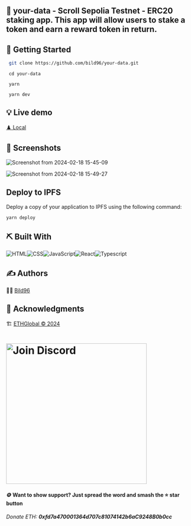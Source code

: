 ## 💾 your-data - Scroll Sepolia Testnet - ERC20 staking app. This app will allow users to stake a token and earn a reward token in return.

## 🏁 Getting Started <a name = "getting_started"></a>

```bash
 git clone https://github.com/bild96/your-data.git
```
```
 cd your-data
```
```
 yarn 
```
```
 yarn dev
```
## 💡 Live demo
[♟️ Local](http://localhost:3000)

## 🤳 Screenshots <a name = "screenshots"></a>

![Screenshot from 2024-02-18 15-45-09](https://github.com/Bild96/your-data/assets/52472445/49127aed-6733-4f05-a7f2-26436cabd331)

![Screenshot from 2024-02-18 15-49-27](https://github.com/Bild96/your-data/assets/52472445/5963fe52-3615-45f9-920c-c38124997c9d)




## Deploy to IPFS

Deploy a copy of your application to IPFS using the following command:

```bash
yarn deploy
```

## ⛏️ Built With <a name = "tech_stack"></a>
<img alt="HTML" src="https://img.shields.io/badge/html-%23E34F26.svg?&style=for-the-badge&logo=html&logoColor=white"/><img alt="CSS" src="https://img.shields.io/badge/css-%231572B6.svg?&style=for-the-badge&logo=css&logoColor=white"/><img alt="JavaScript" src="https://img.shields.io/badge/javascript-%23323330.svg?&style=for-the-badge&logo=javascript&logoColor=%23F7DF1E"/><img alt="React" src="https://img.shields.io/badge/ReactJS-%23000.svg?&style=for-the-badge&logo=react&logoColor=blue"/><img alt="Typescript" src="https://img.shields.io/badge/Typescript-%231572B6.svg?&style=for-the-badge&logo=typescript&logoColor=white"/>

## ✍️ Authors <a name = "authors"></a>

 🧑‍💻 [Bild96](https://twitter.com/bild96)


## 🎉 Acknowledgments <a name = "acknowledgments"></a>
🏗️ [ETHGlobal © 2024](https://ethglobal.com)

 <h1 align="left">
  <a href="https://discord.gg/ethglobal"><img src="static/Join-Discord.png" width="380" alt="Join Discord"></a>
 </h1>
 
#### 🪙 Want to show support? Just spread the word and smash the ⭐ star button
###### Donate ETH: ***0xfd7a470001364d707c81074142b6aC9248B0b0cc***

